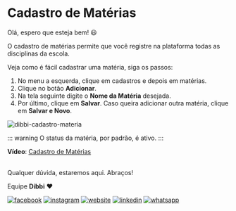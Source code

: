 # Cadastro de Matérias 

Olá, espero que esteja bem! :smiley:

O cadastro de matérias permite que você registre na plataforma todas as disciplinas da escola.
 
Veja como é fácil cadastrar uma matéria, siga os passos:

1. No menu a esquerda, clique em cadastros e depois em matérias.
2. Clique no botão **Adicionar**.
3. Na tela seguinte digite o **Nome da Matéria** desejada.
4. Por último, clique em **Salvar**. Caso queira adicionar outra matéria, clique em **Salvar e Novo**.

![dibbi-cadastro-materia](https://user-images.githubusercontent.com/94073830/178129912-5e049ad8-20d2-4d75-9b32-89d68928dbf3.gif)

::: warning
O status da matéria, por padrão, é ativo.
:::

**Vídeo**: [Cadastro de Matérias](https://user-images.githubusercontent.com/94073830/177825941-6909fd74-7807-49d9-a72c-07b180fea28c.mp4)

<br>Qualquer dúvida, estaremos aqui. Abraços!

Equipe **Dibbi** :heart:

[![facebook][1.1]][1]
[![instagram][2.1]][2]
[![website][3.1]][3]
[![linkedin][4.1]][4]
[![whatsapp][5.1]][5]

[1.1]: /icon.facebook.png (Siga nosso Instagram)   
[2.1]: /icon.instagram.png (Curta nossa Fanpage) 
[3.1]: /icon.website.png (Acesse nosso site)  
[4.1]: /icon.linkedin.png (Acompanhe nosso Linkedin)
[5.1]: /icon.whatsapp.png (Fale pelo Whatsapp)

[1]: https://www.facebook.com/dibbi.plataforma
[2]: https://www.instagram.com/dibbi.plataforma
[3]: https://dibbi.com.br
[4]: https://www.linkedin.com/company/dibbi-plataforma
[5]: https://api.whatsapp.com/send?phone=5585991077098&text=Ol%C3%A1,%20estou%20vindo%20do%20site%20e%20gostaria%20de%20mais%20informa%C3%A7%C3%B5es%20sobre%20a%20Dibbi
